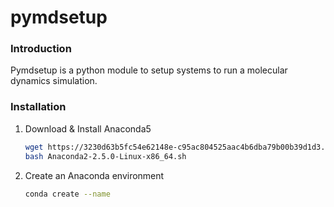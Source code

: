# pymdsetup

### Introduction
Pymdsetup is a python module to setup systems to run a molecular
dynamics simulation.

### Installation
1. Download & Install Anaconda5

    ```bash
    wget https://3230d63b5fc54e62148e-c95ac804525aac4b6dba79b00b39d1d3.ssl.cf1.rackcdn.com/Anaconda2-2.5.0-Linux-x86_64.sh
    bash Anaconda2-2.5.0-Linux-x86_64.sh
    ```

2. Create an Anaconda environment

    ```bash
    conda create --name
    ```
